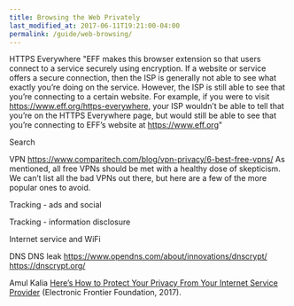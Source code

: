 ```yaml
---
title: Browsing the Web Privately
last_modified_at: 2017-06-11T19:21:00-04:00
permalink: /guide/web-browsing/
---
```


HTTPS Everywhere
"EFF makes this browser extension so that users connect to a service securely using encryption. If a website or service offers a secure connection, then the ISP is generally not able to see what exactly you’re doing on the service. However, the ISP is still able to see that you’re connecting to a certain website. For example, if you were to visit https://www.eff.org/https-everywhere, your ISP wouldn’t be able to tell that you’re on the HTTPS Everywhere page, but would still be able to see that you’re connecting to EFF’s website at https://www.eff.org"

Search

VPN
https://www.comparitech.com/blog/vpn-privacy/6-best-free-vpns/
As mentioned, all free VPNs should be met with a healthy dose of skepticism. We can’t list all the bad VPNs out there, but here are a few of the more popular ones to avoid.



Tracking - ads and social

Tracking - information disclosure

Internet service and WiFi

DNS
DNS leak
https://www.opendns.com/about/innovations/dnscrypt/
https://dnscrypt.org/


Amul Kalia [Here’s How to Protect Your Privacy From Your Internet Service Provider](https://www.eff.org/deeplinks/2017/04/heres-how-protect-your-privacy-your-internet-service-provider) (Electronic Frontier Foundation, 2017).
